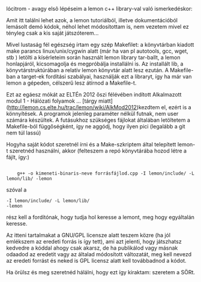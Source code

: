 lócitrom - avagy elsõ lépéseim a lemon c++ library-val való ismerkedéskor:

Amit itt találni lehet azok, a lemon tutoriálból, illetve dokumentációból lemásolt demó kódok, néhol lehet módosítottam is, nem vezetem mivel ez tényleg csak a kis saját játszóterem...

Mivel lustaság fél egészség írtam egy szép Makefilet: 
a könyvtárban kiadott make parancs linux/unix/cygwin alatt (már ha van pl autotools, gcc, wget, stb ) letölti a kísérleteim során használt lemon library tar-ballt, a lemon honlapjáról, kicsomagolja és megpróbálja installálni is. Az installált lib, a könyvtárstruktúrában a relatív lemon könyvtár alatt lesz ezután. A Makefile-ban a target-ek fordítási szabályai, használják ezt a libraryt, így ha már van lemon a gépeden, célszerű lesz átírnod a Makefile-t.

Ezt az egáesz mókát az ELTÉn 2012 őszi félévében indított Alkalmazott modul 1 - Hálózati folyamok ... 
[tárgy miatt] (http://lemon.cs.elte.hu/trac/lemon/wiki/AlkMod2012)kezdtem el, ezért is a könnyítések. A programok jelenleg paraméter nélkül futnak, nem user számára készültek. A futásukhoz szükséges fájlokat általában letöltetem a Makefile-ból függőségként, így ne aggódj, hogy ilyen pici (legalább a git nem túl lassú)

Hogyha saját kódot szeretnél írni és a Make-szkriptem által telepített lemon-t szeretnéd használni, akkor (felteszem a repó könyvtárába hozod létre a fájlt, így:) 
<pre><code>
	g++ -o kimeneti-binaris-neve forrásfájlod.cpp -I lemon/include/ -L lemon/lib/ -lemon
</code></pre>
szóval a <pre><code>-I lemon/include/ -L lemon/lib/ -lemon</code></pre> rész kell a fordítónak, hogy tudja hol keresse a lemont, meg hogy egyáltalán keresse.

Az itteni tartalmakat a GNU/GPL licensze alatt teszem közre (ha jól emlékszem az eredeti forrás is így tett), ami azt jelenti, hogy játszhatsz kedvedre a kóddal ahogy csak akarsz, de ha publikálod vagy másnak odaadod az eredetit vagy az általad módosított változatát, meg kell nevezd az eredeti forrást és neked is GPL licensz alatt kell továbbadnod a kódot.

Ha örülsz és meg szeretnéd hálálni, hogy ezt így kiraktam: szeretem a SÖRt.
